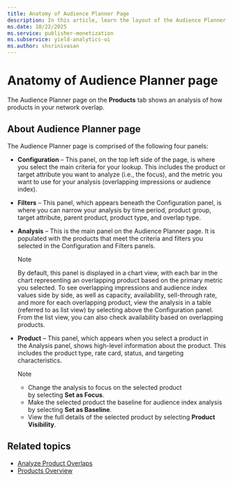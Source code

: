 ```yaml
---
title: Anatomy of Audience Planner Page
description: In this article, learn the layout of the Audience Planner page.
ms.date: 10/22/2025
ms.service: publisher-monetization
ms.subservice: yield-analytics-ui
ms.author: shsrinivasan
---
```


# Anatomy of Audience Planner page

The Audience Planner page on the **Products** tab shows an analysis of how products in your network overlap.

## About Audience Planner page

The Audience Planner page is comprised of the following four panels:

- **Configuration** – This panel, on the top left side of the page, is where you select the main criteria for your lookup. This includes the product or target attribute you want to analyze (i.e., the focus), and the metric you want to use for your analysis (overlapping impressions or audience index).  

- **Filters** – This panel, which appears beneath the Configuration panel, is where you can narrow your analysis by time period, product group, target attribute, parent product, product type, and overlap type.  

- **Analysis** – This is the main panel on the Audience Planner page. It is populated with the products that meet the criteria and filters you selected in the Configuration and Filters panels.

    > [!NOTE]
    > By default, this panel is displayed in a chart view, with each bar in the chart representing an overlapping product based on the primary metric you selected. To see overlapping impressions and audience index values side by side, as well as capacity, availability, sell-through rate, and more for each overlapping product, view the analysis in a table (referred to as list view) by selecting above the Configuration panel. From the list view, you can also check availability based on overlapping products.

- **Product** – This panel, which appears when you select a product in the Analysis panel, shows high-level information about the product. This includes the product type, rate card, status, and targeting characteristics.

    > [!NOTE]
    > - Change the analysis to focus on the selected product by selecting **Set as Focus**.
    > - Make the selected product the baseline for audience index analysis by selecting **Set as Baseline**.
    > - View the full details of the selected product by selecting **Product Visibility**.

## Related topics

- [Analyze Product Overlaps](analyze-product-overlaps.md)
- [Products Overview](products-overview.md)
